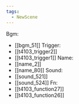 ```yaml
---
tags:
  - NewScene
---
```

Bgm:
- [[bgm_51]]
Trigger:
- [[t4103_trigger2]]
- [[t4103_trigger1]]
Name:
- [[name_2]]
- [[name_80]]
Sound:
- [[sound_521]]
- [[sound_524]]
Fn:
- [[t4103_function27]]
- [[t4103_function26]]

